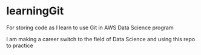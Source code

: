 # learningGit
For storing code as I learn to use Git in AWS Data Science program

I am making a career switch to the field of Data Science and using this repo to practice
